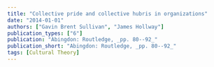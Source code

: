 ```yaml
---
title: "Collective pride and collective hubris in organizations"
date: "2014-01-01"
authors: ["Gavin Brent Sullivan", "James Hollway"]
publication_types: ["6"]
publication: "Abingdon: Routledge, _pp. 80--92_"
publication_short: "Abingdon: Routledge, _pp. 80--92_"
tags: [Cultural Theory]
---
```

